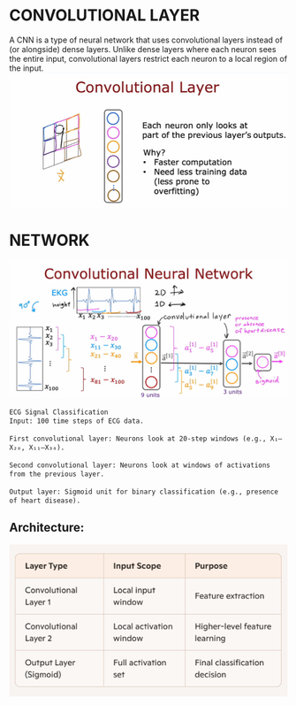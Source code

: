 # CONVOLUTIONAL LAYER
A CNN is a type of neural network that uses convolutional layers instead of (or alongside) dense layers. Unlike dense layers where each neuron sees the entire input, convolutional layers restrict each neuron to a local region of the input.
![alt text](img/image-9.png)

# NETWORK
![alt text](img/image-10.png)
```
ECG Signal Classification
Input: 100 time steps of ECG data.

First convolutional layer: Neurons look at 20-step windows (e.g., X₁–X₂₀, X₁₁–X₃₀).

Second convolutional layer: Neurons look at windows of activations from the previous layer.

Output layer: Sigmoid unit for binary classification (e.g., presence of heart disease).
```
## Architecture:
![alt text](img/image-11.png)